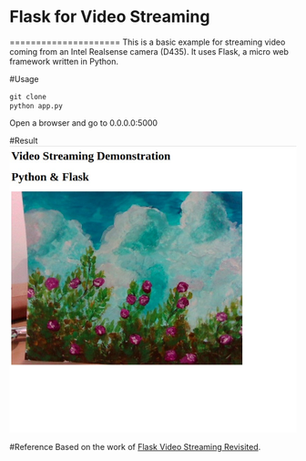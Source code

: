 # Flask for Video Streaming
=====================
This is a basic example for streaming video coming from an Intel Realsense camera (D435).
It uses Flask, a micro web framework written in Python.

#Usage
```
git clone 
python app.py
```

Open a browser and go to 0.0.0.0:5000

#Result
![result](img.jpg)

#Reference
Based on the work of [Flask Video Streaming Revisited](http://blog.miguelgrinberg.com/post/flask-video-streaming-revisited).


